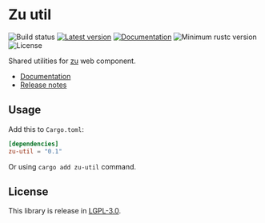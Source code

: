 
# Zu util

![Build status](https://github.com/RustVis/zu/actions/workflows/rust.yml/badge.svg)
[![Latest version](https://img.shields.io/crates/v/zu-util.svg)](https://crates.io/crates/zu-util)
[![Documentation](https://docs.rs/zu-util/badge.svg)](https://docs.rs/zu-util)
![Minimum rustc version](https://img.shields.io/badge/rustc-1.56+-yellow.svg)
![License](https://img.shields.io/crates/l/zu-util.svg)

Shared utilities for [zu](https://github.com/RustVis/zu) web component.

- [Documentation](https://docs.rs/zu-util)
- [Release notes](https://github.com/RustVis/zu-util/releases)

## Usage
Add this to `Cargo.toml`:
```toml
[dependencies]
zu-util = "0.1"
```

Or using `cargo add zu-util` command.

## License
This library is release in [LGPL-3.0](LICENSE).
